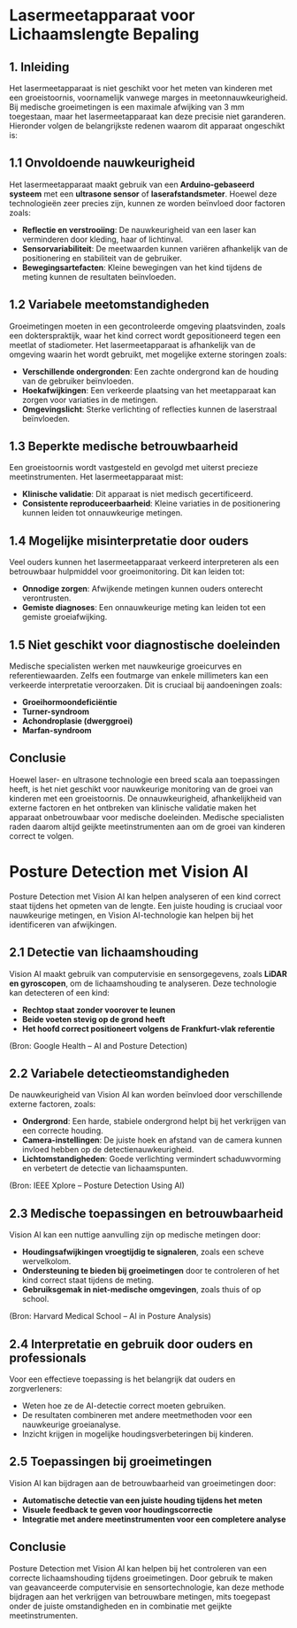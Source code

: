 # Lasermeetapparaat voor Lichaamslengte Bepaling

## **1. Inleiding**
Het lasermeetapparaat is niet geschikt voor het meten van kinderen met een groeistoornis, voornamelijk vanwege marges in meetonnauwkeurigheid. Bij medische groeimetingen is een maximale afwijking van 3 mm toegestaan, maar het lasermeetapparaat kan deze precisie niet garanderen. Hieronder volgen de belangrijkste redenen waarom dit apparaat ongeschikt is:

## **1.1 Onvoldoende nauwkeurigheid**
Het lasermeetapparaat maakt gebruik van een **Arduino-gebaseerd systeem** met een **ultrasone sensor** of **laserafstandsmeter**. Hoewel deze technologieën zeer precies zijn, kunnen ze worden beïnvloed door factoren zoals:
- **Reflectie en verstrooiing**: De nauwkeurigheid van een laser kan verminderen door kleding, haar of lichtinval.
- **Sensorvariabiliteit**: De meetwaarden kunnen variëren afhankelijk van de positionering en stabiliteit van de gebruiker.
- **Bewegingsartefacten**: Kleine bewegingen van het kind tijdens de meting kunnen de resultaten beïnvloeden.

## **1.2 Variabele meetomstandigheden**
Groeimetingen moeten in een gecontroleerde omgeving plaatsvinden, zoals een dokterspraktijk, waar het kind correct wordt gepositioneerd tegen een meetlat of stadiometer. Het lasermeetapparaat is afhankelijk van de omgeving waarin het wordt gebruikt, met mogelijke externe storingen zoals:

- **Verschillende ondergronden**: Een zachte ondergrond kan de houding van de gebruiker beïnvloeden.
- **Hoekafwijkingen**: Een verkeerde plaatsing van het meetapparaat kan zorgen voor variaties in de metingen.
- **Omgevingslicht**: Sterke verlichting of reflecties kunnen de laserstraal beïnvloeden.

## **1.3 Beperkte medische betrouwbaarheid**
Een groeistoornis wordt vastgesteld en gevolgd met uiterst precieze meetinstrumenten. Het lasermeetapparaat mist:

- **Klinische validatie**: Dit apparaat is niet medisch gecertificeerd.
- **Consistente reproduceerbaarheid**: Kleine variaties in de positionering kunnen leiden tot onnauwkeurige metingen.

## **1.4 Mogelijke misinterpretatie door ouders**
Veel ouders kunnen het lasermeetapparaat verkeerd interpreteren als een betrouwbaar hulpmiddel voor groeimonitoring. Dit kan leiden tot:

- **Onnodige zorgen**: Afwijkende metingen kunnen ouders onterecht verontrusten.
- **Gemiste diagnoses**: Een onnauwkeurige meting kan leiden tot een gemiste groeiafwijking.

## **1.5 Niet geschikt voor diagnostische doeleinden**
Medische specialisten werken met nauwkeurige groeicurves en referentiewaarden. Zelfs een foutmarge van enkele millimeters kan een verkeerde interpretatie veroorzaken. Dit is cruciaal bij aandoeningen zoals:

- **Groeihormoondeficiëntie**
- **Turner-syndroom**
- **Achondroplasie (dwerggroei)**
- **Marfan-syndroom**

## **Conclusie**
Hoewel laser- en ultrasone technologie een breed scala aan toepassingen heeft, is het niet geschikt voor nauwkeurige monitoring van de groei van kinderen met een groeistoornis. De onnauwkeurigheid, afhankelijkheid van externe factoren en het ontbreken van klinische validatie maken het apparaat onbetrouwbaar voor medische doeleinden. Medische specialisten raden daarom altijd geijkte meetinstrumenten aan om de groei van kinderen correct te volgen.

# **Posture Detection met Vision AI**
Posture Detection met Vision AI kan helpen analyseren of een kind correct staat tijdens het opmeten van de lengte. Een juiste houding is cruciaal voor nauwkeurige metingen, en Vision AI-technologie kan helpen bij het identificeren van afwijkingen.

## **2.1 Detectie van lichaamshouding**
Vision AI maakt gebruik van computervisie en sensorgegevens, zoals **LiDAR en gyroscopen**, om de lichaamshouding te analyseren. Deze technologie kan detecteren of een kind:

- **Rechtop staat zonder voorover te leunen**
- **Beide voeten stevig op de grond heeft**
- **Het hoofd correct positioneert volgens de Frankfurt-vlak referentie**

(Bron: Google Health – AI and Posture Detection)

## **2.2 Variabele detectieomstandigheden**
De nauwkeurigheid van Vision AI kan worden beïnvloed door verschillende externe factoren, zoals:

- **Ondergrond**: Een harde, stabiele ondergrond helpt bij het verkrijgen van een correcte houding.
- **Camera-instellingen**: De juiste hoek en afstand van de camera kunnen invloed hebben op de detectienauwkeurigheid.
- **Lichtomstandigheden**: Goede verlichting vermindert schaduwvorming en verbetert de detectie van lichaamspunten.

(Bron: IEEE Xplore – Posture Detection Using AI)

## **2.3 Medische toepassingen en betrouwbaarheid**
Vision AI kan een nuttige aanvulling zijn op medische metingen door:

- **Houdingsafwijkingen vroegtijdig te signaleren**, zoals een scheve wervelkolom.
- **Ondersteuning te bieden bij groeimetingen** door te controleren of het kind correct staat tijdens de meting.
- **Gebruiksgemak in niet-medische omgevingen**, zoals thuis of op school.

(Bron: Harvard Medical School – AI in Posture Analysis)

## **2.4 Interpretatie en gebruik door ouders en professionals**
Voor een effectieve toepassing is het belangrijk dat ouders en zorgverleners:

- Weten hoe ze de AI-detectie correct moeten gebruiken.
- De resultaten combineren met andere meetmethoden voor een nauwkeurige groeianalyse.
- Inzicht krijgen in mogelijke houdingsverbeteringen bij kinderen.

## **2.5 Toepassingen bij groeimetingen**
Vision AI kan bijdragen aan de betrouwbaarheid van groeimetingen door:

- **Automatische detectie van een juiste houding tijdens het meten**
- **Visuele feedback te geven voor houdingscorrectie**
- **Integratie met andere meetinstrumenten voor een completere analyse**

## **Conclusie**
Posture Detection met Vision AI kan helpen bij het controleren van een correcte lichaamshouding tijdens groeimetingen. Door gebruik te maken van geavanceerde computervisie en sensortechnologie, kan deze methode bijdragen aan het verkrijgen van betrouwbare metingen, mits toegepast onder de juiste omstandigheden en in combinatie met geijkte meetinstrumenten.

